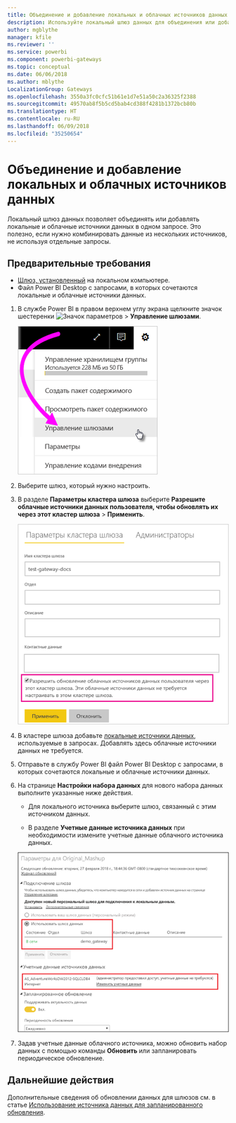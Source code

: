 ```yaml
---
title: Объединение и добавление локальных и облачных источников данных
description: Используйте локальный шлюз данных для объединения или добавления локальных и облачных источников данных в одном запросе.
author: mgblythe
manager: kfile
ms.reviewer: ''
ms.service: powerbi
ms.component: powerbi-gateways
ms.topic: conceptual
ms.date: 06/06/2018
ms.author: mblythe
LocalizationGroup: Gateways
ms.openlocfilehash: 3550a3fc0cfc51b61e1d7e51a50c2a36325f2388
ms.sourcegitcommit: 49570ab8f5b5cd5bab4cd388f4281b1372bcb80b
ms.translationtype: HT
ms.contentlocale: ru-RU
ms.lasthandoff: 06/09/2018
ms.locfileid: "35250654"
---
```

# <a name="merge-or-append-on-premises-and-cloud-data-sources"></a>Объединение и добавление локальных и облачных источников данных

Локальный шлюз данных позволяет объединять или добавлять локальные и облачные источники данных в одном запросе. Это полезно, если нужно комбинировать данные из нескольких источников, не используя отдельные запросы.

## <a name="prerequisites"></a>Предварительные требования

- [Шлюз, установленный](service-gateway-install.md) на локальном компьютере.
- Файл Power BI Desktop с запросами, в которых сочетаются локальные и облачные источники данных.

1. В службе Power BI в правом верхнем углу экрана щелкните значок шестеренки ![Значок параметров](media/service-gateway-mashup-on-premises-cloud/icon-gear.png) > **Управление шлюзами**.

    ![Управление шлюзами](media/service-gateway-mashup-on-premises-cloud/manage-gateways.png)

2. Выберите шлюз, который нужно настроить.

3. В разделе **Параметры кластера шлюза** выберите **Разрешите облачные источники данных пользователя, чтобы обновлять их через этот кластер шлюза** > **Применить**.

    ![Обновление через этот кластер шлюза](media/service-gateway-mashup-on-premises-cloud/refresh-gateway-cluster.png)

4. В кластере шлюза добавьте [локальные источники данных](service-gateway-enterprise-manage-scheduled-refresh.md#add-a-data-source), используемые в запросах. Добавлять здесь облачные источники данных не требуется.

4. Отправьте в службу Power BI файл Power BI Desktop с запросами, в которых сочетаются локальные и облачные источники данных.

5. На странице **Настройки набора данных** для нового набора данных выполните указанные ниже действия.

    - Для локального источника выберите шлюз, связанный с этим источником данных.

    - В разделе **Учетные данные источника данных** при необходимости измените учетные данные облачного источника данных.

    ![Параметры набора данных](media/service-gateway-mashup-on-premises-cloud/dataset-settings.png)

6. Задав учетные данные облачного источника, можно обновить набор данных с помощью команды **Обновить** или запланировать периодическое обновление.


## <a name="next-steps"></a>Дальнейшие действия

Дополнительные сведения об обновлении данных для шлюзов см. в статье [Использование источника данных для запланированного обновления](service-gateway-enterprise-manage-scheduled-refresh.md#using-the-data-source-for-scheduled-refresh).
